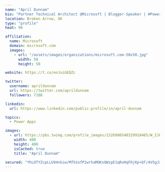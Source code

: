 ```yaml
---
name: "April Dunnam"
bio: "Partner Technical Architect @Microsoft | Blogger-Speaker | #PowerApps, #PowerAutomate, #Office365, #SharePoint | #WIT | #Karaoke Queen"
location: Broken Arrow, OK
type: "profile"
heat: 96

affiliation:
  name: Microsoft
  domain: microsoft.com
  images:
    - url: "/assets/images/organizations/microsoft.com-50x50.jpg"
      width: 50
      height: 50

website: https://t.co/enJuiGEQZc

twitter:
  username: aprildunnam
  url: https://twitter.com/aprildunnam
  followers: 7108

linkedin:
  url: https://www.linkedin.com/public-profile/in/april-dunnam

topics:
  - Power Apps

images:
  - url: https://pbs.twimg.com/profile_images/1326986540329918465/W_IJ6Ih2_400x400.jpg
    width: 400
    height: 400
    isCached: true
    title: "April Dunnam"

secured: "YhLOTYZcpLLU94nkiw/Mfh1ofP2wrhaMOKsQWzpE1qRvHqFOjKp+Qf/4V5gJXQtHiZjSEqHRaWjQpHM40Rjc1k+KbFlVHkv8St7Uwz1H66Toc/HjJqfmDjyfyHmwKx8fPK7DJ6EkE20CRq5E710utk79u77yjYCe2yLKVYA4+4agTLjXns6uyJWHOOYZWl/WZocibvDN1jhBOCl+1YN90xEYWsDY8/bV913bFqkCVAWh7Vtwo9hqPvadUGJOzYFkGFwh6U0kmVs4qqm5jO04yWRRMpQ7moc2sqIz48hZcoYOhTl8R2b7M5Jt8vlWmYZRFwNyB775Qv/7iv/rj6PYRifFxVMKbxctgUICyOlH5C1r8q+LDP4blT2HH6Pkh3ojltDSVMqaXB5Jyex4LunLAri9fXuefSLbGAiQY+bbFBw=;dKcUleA4wjJNSPxlcTVz2Q=="
---
```


